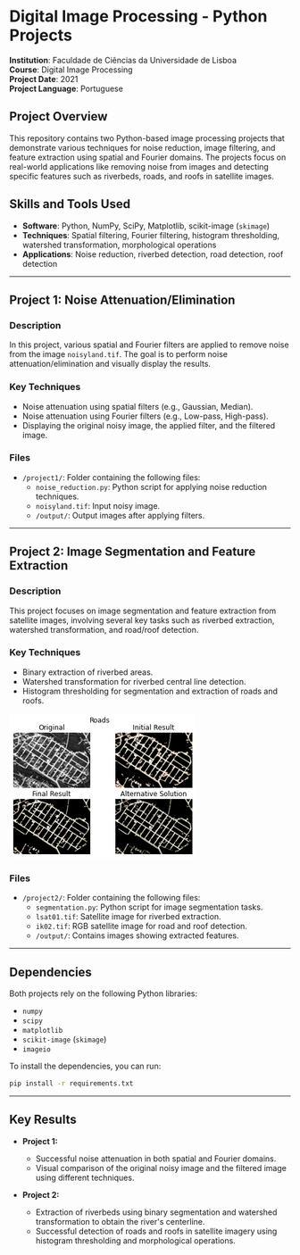 # Digital Image Processing - Python Projects  
**Institution**: Faculdade de Ciências da Universidade de Lisboa  
**Course**: Digital Image Processing  
**Project Date**: 2021  
**Project Language**: Portuguese

## Project Overview
This repository contains two Python-based image processing projects that demonstrate various techniques for noise reduction, image filtering, and feature extraction using spatial and Fourier domains. The projects focus on real-world applications like removing noise from images and detecting specific features such as riverbeds, roads, and roofs in satellite images.

## Skills and Tools Used
- **Software**: Python, NumPy, SciPy, Matplotlib, scikit-image (`skimage`)
- **Techniques**: Spatial filtering, Fourier filtering, histogram thresholding, watershed transformation, morphological operations
- **Applications**: Noise reduction, riverbed detection, road detection, roof detection

---

## Project 1: Noise Attenuation/Elimination

### Description
In this project, various spatial and Fourier filters are applied to remove noise from the image `noisyland.tif`. The goal is to perform noise attenuation/elimination and visually display the results.

### Key Techniques
- Noise attenuation using spatial filters (e.g., Gaussian, Median).
- Noise attenuation using Fourier filters (e.g., Low-pass, High-pass).
- Displaying the original noisy image, the applied filter, and the filtered image.

### Files
- `/project1/`: Folder containing the following files:
  - `noise_reduction.py`: Python script for applying noise reduction techniques.
  - `noisyland.tif`: Input noisy image.
  - `/output/`: Output images after applying filters.

---

## Project 2: Image Segmentation and Feature Extraction

### Description
This project focuses on image segmentation and feature extraction from satellite images, involving several key tasks such as riverbed extraction, watershed transformation, and road/roof detection.

### Key Techniques
- Binary extraction of riverbed areas.
- Watershed transformation for riverbed central line detection.
- Histogram thresholding for segmentation and extraction of roads and roofs.

![Roads](Project2/output/Roads.png)

### Files
- `/project2/`: Folder containing the following files:
  - `segmentation.py`: Python script for image segmentation tasks.
  - `lsat01.tif`: Satellite image for riverbed extraction.
  - `ik02.tif`: RGB satellite image for road and roof detection.
  - `/output/`: Contains images showing extracted features.

---

## Dependencies
Both projects rely on the following Python libraries:
- `numpy`
- `scipy`
- `matplotlib`
- `scikit-image` (`skimage`)
- `imageio`

To install the dependencies, you can run:
```bash
pip install -r requirements.txt
```

---


## Key Results

- **Project 1:** 
  - Successful noise attenuation in both spatial and Fourier domains.
  - Visual comparison of the original noisy image and the filtered image using different techniques.
  
- **Project 2:**
  - Extraction of riverbeds using binary segmentation and watershed transformation to obtain the river's centerline.
  - Successful detection of roads and roofs in satellite imagery using histogram thresholding and morphological operations.
